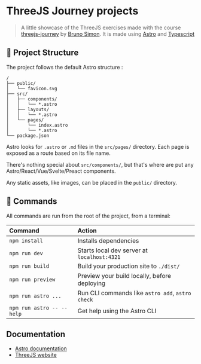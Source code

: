 # ThreeJS Journey projects

> A little showcase of the ThreeJS exercises made with the course [threejs-journey](https://threejs-journey.com/) by [Bruno Simon](https://bruno-simon.com/). It is made using [Astro](https://astro.build/) and [Typescript](https://www.typescriptlang.org/)

## 🚀 Project Structure

The project follows the default Astro structure :

```text
/
├── public/
│   └── favicon.svg
├── src/
│   ├── components/
│   │   └── *.astro
│   ├── layouts/
│   │   └── *.astro
│   └── pages/
│       └── index.astro
│       └── *.astro
└── package.json
```

Astro looks for `.astro` or `.md` files in the `src/pages/` directory. Each page is exposed as a route based on its file name.

There's nothing special about `src/components/`, but that's where are put any Astro/React/Vue/Svelte/Preact components.

Any static assets, like images, can be placed in the `public/` directory.

## 🧞 Commands

All commands are run from the root of the project, from a terminal:

| Command                   | Action                                           |
| :------------------------ | :----------------------------------------------- |
| `npm install`             | Installs dependencies                            |
| `npm run dev`             | Starts local dev server at `localhost:4321`      |
| `npm run build`           | Build your production site to `./dist/`          |
| `npm run preview`         | Preview your build locally, before deploying     |
| `npm run astro ...`       | Run CLI commands like `astro add`, `astro check` |
| `npm run astro -- --help` | Get help using the Astro CLI                     |

## Documentation

* [Astro documentation](https://docs.astro.build)
* [ThreeJS website](https://threejs.org/)
